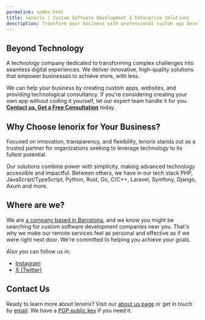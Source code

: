 ```yaml
---
permalink: index.html
title: lenorix | Custom Software Development & Enterprise Solutions
description: Transform your business with professional custom app development and enterprise software solutions. Expert development team mastering PHP, Laravel/Symfony, Python, Django, JavaScript/TypeScript, Deno, Rust, Axum and others. From concept to deployment, we build the software that powers your success worldwide.
---
```


## Beyond Technology

A technology company dedicated to transforming complex challenges into seamless digital experiences. We deliver innovative, high-quality solutions that empower businesses to achieve more, with less.

We can help your business by creating custom apps, websites, and providing technological consultancy. If you're considering creating your own app without coding it yourself, let our expert team handle it for you. [**Contact us, Get a Free Consultation**](mailto:contact@lenorix.com) today.

## Why Choose lenorix for Your Business?

Focused on innovation, transparency, and flexibility, lenorix stands out as a trusted partner for organizations seeking to leverage technology to its fullest potential.

Our solutions combine power with simplicity, making advanced technology accessible and impactful. Between others, we have in our tech stack PHP, JavaScript/TypeScript, Python, Rust, Go, C/C++, Laravel, Symfony, Django, Axum and more.

## Where are we?

We are [a company based in Barcelona](./software-development-barcelona), and we know you might be searching for custom software development companies near you. That's why we make our remote services feel as personal and effective as if we were right next door. We're committed to helping you achieve your goals.

Also you can follow us in:

- [Instagram](https://instagram.com/by_lenorix/)
- [X (Twitter)](https://x.com/lenorix_com)

## Contact Us

Ready to learn more about lenorix? Visit our [about us page](./about-lenorix-sl-cif-spain) or get in touch by [email](mailto:contact@lenorix.com). We have a [PGP public key](./public-key) if you need it.
